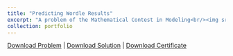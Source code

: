 ```yaml
---
title: "Predicting Wordle Results"
excerpt: "A problem of the Mathematical Contest in Modeling<br/><img src='/images/1710450838889.jpeg'>"
collection: portfolio
---
```


<!--
This is an item in your portfolio. It can be have images or nice text. If you name the file .md, it will be parsed as markdown. If you name the file .html, it will be parsed as HTML. 
-->
[Download Problem](http://xiashj2021.github.io/files/2023_MCM_Problem_C.pdf) | [Download Solution](http://xiashj2021.github.io/files/2300082.pdf) | [Download Certificate](http://xiashj2021.github.io/files/2023MCM_Certificate.pdf)
